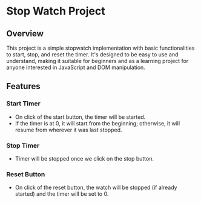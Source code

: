 # Stop Watch Project

## Overview

This project is a simple stopwatch implementation with basic functionalities to start, stop, and reset the timer. It's designed to be easy to use and understand, making it suitable for beginners and as a learning project for anyone interested in JavaScript and DOM manipulation.

## Features

### Start Timer

- On click of the start button, the timer will be started.
- If the timer is at 0, it will start from the beginning; otherwise, it will resume from wherever it was last stopped.

### Stop Timer

- Timer will be stopped once we click on the stop button.

### Reset Button

- On click of the reset button, the watch will be stopped (if already started) and the timer will be set to 0.
